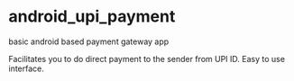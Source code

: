 # android_upi_payment
basic android based payment gateway app



Facilitates you to do direct payment to the sender from UPI ID.
Easy to use interface.
